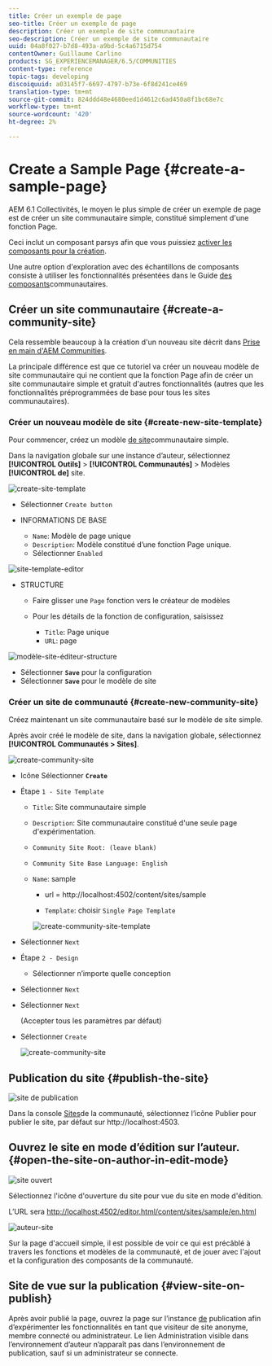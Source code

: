 ```yaml
---
title: Créer un exemple de page
seo-title: Créer un exemple de page
description: Créer un exemple de site communautaire
seo-description: Créer un exemple de site communautaire
uuid: 04a8f027-b7d8-493a-a9bd-5c4a6715d754
contentOwner: Guillaume Carlino
products: SG_EXPERIENCEMANAGER/6.5/COMMUNITIES
content-type: reference
topic-tags: developing
discoiquuid: a03145f7-6697-4797-b73e-6f8d241ce469
translation-type: tm+mt
source-git-commit: 824ddd48e4680eed1d4612c6ad450a8f1bc68e7c
workflow-type: tm+mt
source-wordcount: '420'
ht-degree: 2%

---
```



# Create a Sample Page {#create-a-sample-page}

AEM 6.1 Collectivités, le moyen le plus simple de créer un exemple de page est de créer un site communautaire simple, constitué simplement d&#39;une fonction Page.

Ceci inclut un composant parsys afin que vous puissiez [activer les composants pour la création](basics.md#accessing-communities-components).

Une autre option d&#39;exploration avec des échantillons de composants consiste à utiliser les fonctionnalités présentées dans le Guide [des composants](components-guide.md)communautaires.

## Créer un site communautaire {#create-a-community-site}

Cela ressemble beaucoup à la création d&#39;un nouveau site décrit dans [Prise en main d&#39;AEM Communities](getting-started.md).

La principale différence est que ce tutoriel va créer un nouveau modèle de site communautaire qui ne contient que la fonction [](functions.md#page-function) Page afin de créer un site communautaire simple et gratuit d&#39;autres fonctionnalités (autres que les fonctionnalités préprogrammées de base pour tous les sites communautaires).

### Créer un nouveau modèle de site {#create-new-site-template}

Pour commencer, créez un modèle [de site](sites.md)communautaire simple.

Dans la navigation globale sur une instance d’auteur, sélectionnez **[!UICONTROL Outils]** > **[!UICONTROL Communautés]** > Modèles **[!UICONTROL de]** site.

![create-site-template](assets/create-site-template1.png)

* Sélectionner `Create button`
* INFORMATIONS DE BASE

   * `Name`: Modèle de page unique
   * `Description`: Modèle constitué d’une fonction Page unique.
   * Sélectionner `Enabled`

![site-template-editor](assets/site-template-editor.png)

* STRUCTURE

   * Faire glisser une `Page` fonction vers le créateur de modèles
   * Pour les détails de la fonction de configuration, saisissez

      * `Title`: Page unique
      * `URL`: page

![modèle-site-éditeur-structure](assets/site-template-editor1.png)

* Sélectionner **`Save`** pour la configuration
* Sélectionner **`Save`** pour le modèle de site

### Créer un site de communauté {#create-new-community-site}

Créez maintenant un site communautaire basé sur le modèle de site simple.

Après avoir créé le modèle de site, dans la navigation globale, sélectionnez **[!UICONTROL Communautés > Sites]**.

![create-community-site](assets/create-community-site1.png)

* Icône Sélectionner **`Create`**

* Étape `1 - Site Template`

   * `Title`: Site communautaire simple
   * `Description`: Site communautaire constitué d&#39;une seule page d&#39;expérimentation.
   * `Community Site Root: (leave blank)`
   * `Community Site Base Language: English`
   * `Name`: sample

      * url = http://localhost:4502/content/sites/sample

      * `Template`: choisir `Single Page Template`

      ![create-community-site-template](assets/create-community-site-template.png)


* Sélectionner `Next`
* Étape `2 - Design`

   * Sélectionner n’importe quelle conception

* Sélectionner `Next`
* Sélectionner `Next`

   (Accepter tous les paramètres par défaut)

* Sélectionner `Create`

   ![create-community-site](assets/create-community-site.png)

## Publication du site {#publish-the-site}

![site de publication](assets/publish-site.png)

Dans la console [Sites](sites-console.md)de la communauté, sélectionnez l’icône Publier pour publier le site, par défaut sur http://localhost:4503.

## Ouvrez le site en mode d’édition sur l’auteur. {#open-the-site-on-author-in-edit-mode}

![site ouvert](assets/open-site.png)

Sélectionnez l&#39;icône d&#39;ouverture du site pour vue du site en mode d&#39;édition.

L’URL sera [http://localhost:4502/editor.html/content/sites/sample/en.html](http://localhost:4502/editor.html/content/sites/sample/en.html)

![auteur-site](assets/author-site.png)

Sur la page d&#39;accueil simple, il est possible de voir ce qui est précâblé à travers les fonctions et modèles de la communauté, et de jouer avec l&#39;ajout et la configuration des composants de la communauté.

## Site de vue sur la publication {#view-site-on-publish}

Après avoir publié la page, ouvrez la page sur l’instance [de](http://localhost:4503/content/sites/sample/en.html) publication afin d’expérimenter les fonctionnalités en tant que visiteur de site anonyme, membre connecté ou administrateur. Le lien Administration visible dans l’environnement d’auteur n’apparaît pas dans l’environnement de publication, sauf si un administrateur se connecte.
